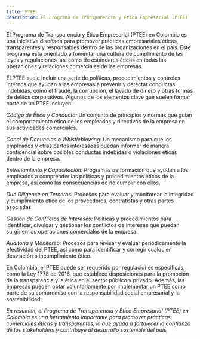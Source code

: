 ```yaml
---
title: PTEE
description: El Programa de Transparencia y Ética Empresarial (PTEE)
---
```


El Programa de Transparencia y Ética Empresarial (PTEE) en Colombia es una iniciativa diseñada para promover prácticas empresariales éticas, transparentes y responsables dentro de las organizaciones en el país. Este programa está orientado a fomentar una cultura de cumplimiento de las leyes y regulaciones, así como de estándares éticos en todas las operaciones y relaciones comerciales de las empresas.

El PTEE suele incluir una serie de políticas, procedimientos y controles internos que ayudan a las empresas a prevenir y detectar conductas indebidas, como el fraude, la corrupción, el lavado de dinero y otras formas de delitos corporativos. Algunos de los elementos clave que suelen formar parte de un PTEE incluyen:

*Código de Ética y Conducta:* Un conjunto de principios y normas que guían el comportamiento ético de los empleados y directivos de la empresa en sus actividades comerciales.

*Canal de Denuncias o Whistleblowing:* Un mecanismo para que los empleados y otras partes interesadas puedan informar de manera confidencial sobre posibles conductas indebidas o violaciones éticas dentro de la empresa.

*Entrenamiento y Capacitación:* Programas de formación que ayudan a los empleados a comprender las políticas y procedimientos éticos de la empresa, así como las consecuencias de no cumplir con ellos.

*Due Diligence en Terceros:* Procesos para evaluar y monitorear la integridad y cumplimiento ético de los proveedores, contratistas y otras partes asociadas.

*Gestión de Conflictos de Intereses:* Políticas y procedimientos para identificar, divulgar y gestionar los conflictos de intereses que puedan surgir en las operaciones comerciales de la empresa.

*Auditoría y Monitoreo:* Procesos para revisar y evaluar periódicamente la efectividad del PTEE, así como para identificar y corregir cualquier desviación o incumplimiento ético.

En Colombia, el PTEE puede ser requerido por regulaciones específicas, como la Ley 1778 de 2016, que establece disposiciones para la promoción de la transparencia y la ética en el sector público y privado. Además, las empresas pueden optar voluntariamente por implementar un PTEE como parte de su compromiso con la responsabilidad social empresarial y la sostenibilidad.

*En resumen, el Programa de Transparencia y Ética Empresarial (PTEE) en Colombia es una herramienta importante para promover prácticas comerciales éticas y transparentes, lo que ayuda a fortalecer la confianza de los stakeholders y contribuye al desarrollo sostenible del país.*
